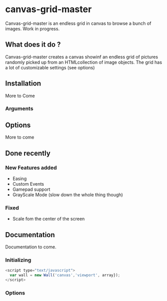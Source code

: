 # canvas-grid-master

Canvas-grid-master is an endless grid in canvas to browse a bunch of images.
Work in progress.

## What does it do ?

Canvas-grid-master creates a canvas showinf an endless grid of pictures randomly picked up from an HTMLcollection of image objects. The grid has a lot of customizable settings (see options)

## Installation

More to Come

### Arguments

## Options

More to come

## Done recently

### New Features added
* Easing
* Custom Events
* Gamepad support
* GrayScale Mode (slow down the whole thing though)

### Fixed
* Scale fom the center of the screen


## Documentation
Documentation to come.

### Initializing
```javascript
<script type="text/javascript">
  var wall = new Wall('canvas','viewport', array});
</script>
```


### Options
